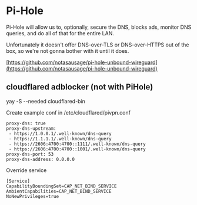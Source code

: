 # Pi-Hole

Pi-Hole will allow us to, optionally, secure the DNS, blocks ads, monitor DNS queries, and do all of that for the entire LAN.

Unfortunately it doesn't offer DNS-over-TLS or DNS-over-HTTPS out of the box, so we're not gonna bother with it until it does.

[https://github.com/notasausage/pi-hole-unbound-wireguard](https://github.com/notasausage/pi-hole-unbound-wireguard)



## cloudflared adblocker \(not with PiHole\)

yay -S --needed cloudflared-bin

Create example conf in /etc/cloudflared/pivpn.conf

```
proxy-dns: true
proxy-dns-upstream:
 - https://1.0.0.1/.well-known/dns-query
 - https://1.1.1.1/.well-known/dns-query
 - https://2606:4700:4700::1111/.well-known/dns-query
 - https://2606:4700:4700::1001/.well-known/dns-query
proxy-dns-port: 53
proxy-dns-address: 0.0.0.0
```

Override service

```
[Service]
CapabilityBoundingSet=CAP_NET_BIND_SERVICE
AmbientCapabilities=CAP_NET_BIND_SERVICE
NoNewPrivileges=true
```



